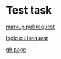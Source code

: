 # Test task

[markup pull request](https://github.com/trubychyura/test-task/pull/1/files)

[logic pull request](https://github.com/trubychyura/test-task/pull/3/files)

[gh page](https://trubychyura.github.io/test-task/)
